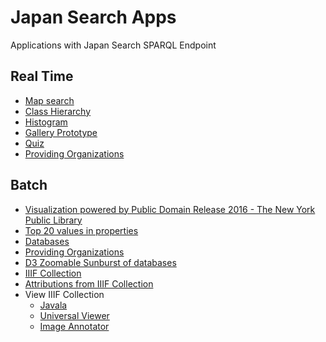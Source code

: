 # Japan Search Apps

Applications with Japan Search SPARQL Endpoint

## Real Time
* [Map search](https://nakamura196.github.io/jpsearch/map)
* [Class Hierarchy](https://nakamura196.github.io/jpsearch/tree)
* [Histogram](https://nakamura196.github.io/jpsearch/timeline)
* [Gallery Prototype](https://nakamura196.github.io/jpsearch2/index#/)
* [Quiz](https://nakamura196.github.io/jpsearch/quiz)
* [Providing Organizations](https://nakamura196.github.io/jpsearch/providers_oneline)

## Batch
* [Visualization powered by Public Domain Release 2016 - The New York Public Library](https://nakamura196.github.io/vis_jps/)
* [Top 20 values in properties](https://nakamura196.github.io/jpsearch/properties)
* [Databases](https://nakamura196.github.io/jpsearch/databases)
* [Providing Organizations](https://nakamura196.github.io/jpsearch/providers)
* [D3 Zoomable Sunburst of databases](https://observablehq.com/@nakamura196/d3-zoomable-sunburst)
* [IIIF Collection](https://nakamura196.github.io/jpsearch/data/collection.json)
* [Attributions from IIIF Collection](https://nakamura196.github.io/portal_pro/common/collection?collection=https://nakamura196.github.io/jpsearch/data/collection.json)
* View IIIF Collection
  * [Javala](https://nakamura196.github.io/portal_pro/common/javala/?collection=https://nakamura196.github.io/jpsearch/data/collection.json)
  * [Universal Viewer](http://universalviewer.io/uv.html?manifest=https://nakamura196.github.io/jpsearch/data/collection.json)
  * [Image Annotator](https://www.kanzaki.com/works/2016/pub/image-annotator?u=https://nakamura196.github.io/jpsearch/data/collection.json)
